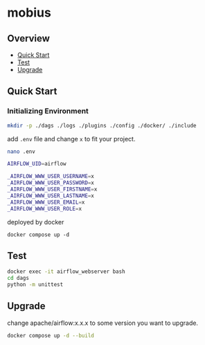 # mobius

## Overview
- [Quick Start](#quick-start)
- [Test](#test)
- [Upgrade](#upgrade)

## Quick Start

### Initializing Environment

```bash
mkdir -p ./dags ./logs ./plugins ./config ./docker/ ./include
```

add `.env` file and change `x` to fit your project.

```bash
nano .env

AIRFLOW_UID=airflow

_AIRFLOW_WWW_USER_USERNAME=x
_AIRFLOW_WWW_USER_PASSWORD=x
_AIRFLOW_WWW_USER_FIRSTNAME=x
_AIRFLOW_WWW_USER_LASTNAME=x
_AIRFLOW_WWW_USER_EMAIL=x
_AIRFLOW_WWW_USER_ROLE=x
```

deployed by docker

```
docker compose up -d
```

## Test

```bash
docker exec -it airflow_webserver bash
cd dags
python -m unittest
```

## Upgrade

change apache/airflow:x.x.x to some version you want to upgrade.

```bash
docker compose up -d --build
```